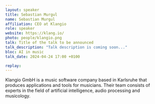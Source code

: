 ```yaml
---
layout: speaker
title: Sebastian Murgul
name: Sebastian Murgul
affiliation: CEO at Klangio
role: speaker
website: https://klang.io/
photo: people/klangio.png
talk: Title of the talk to be announced
talk_description: "Talk description is coming soon..."
bloc: AI in music
talk_date: 2024-04-24 17:00 +0100

replay: 
---
```


Klangio GmbH is a music software company based in Karlsruhe that produces applications and tools for musicians. Their team consists of experts in the field of artificial intelligence, audio processing and musicology. 